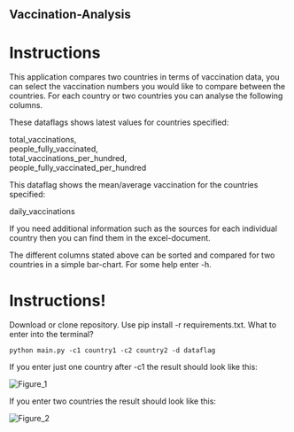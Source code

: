## Vaccination-Analysis

# Instructions

This application compares two countries in terms of vaccination data, you can select the vaccination numbers you would
like to compare between the countries. For each country or two countries you can analyse the following columns.

These dataflags shows latest values for countries specified: <br/>

total_vaccinations, <br/>
people_fully_vaccinated, <br/>
total_vaccinations_per_hundred, <br/>
people_fully_vaccinated_per_hundred <br/>

This dataflag shows the mean/average vaccination for the countries specified: <br/>

daily_vaccinations <br/>


If you need additional information such as the sources for each individual country then you can find them in the excel-document. 

The different columns stated above can be sorted and compared for two countries in a simple bar-chart. For some help enter -h. 

# Instructions!

Download or clone repository. Use pip install -r requirements.txt. What to enter into the terminal? 
    
    python main.py -c1 country1 -c2 country2 -d dataflag 
    
If you enter just one country after -c1 the result should look like this: 

![Figure_1](https://user-images.githubusercontent.com/89390286/137326365-2d79d46c-961d-4b44-a05c-1c4ff113a497.png)

If you enter two countries the result should look like this:


![Figure_2](https://user-images.githubusercontent.com/89390286/137326962-acc77445-bd1f-4174-9838-ced85458ced4.png)



